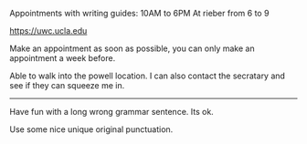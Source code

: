 Appointments with writing guides: 10AM to 6PM
At rieber from 6 to 9

https://uwc.ucla.edu

Make an appointment as soon as possible, you can only make an appointment a week before.

Able to walk into the powell location. I can also contact the secratary and see if they can squeeze me in. 

---
Have fun with a long wrong grammar sentence. Its ok.

Use some nice unique original punctuation. 
